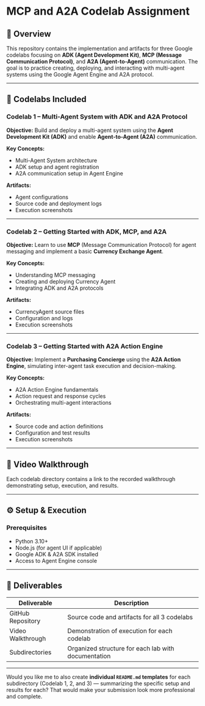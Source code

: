 # MCP and A2A Codelab Assignment

## 📘 Overview

This repository contains the implementation and artifacts for three Google codelabs focusing on **ADK (Agent Development Kit)**, **MCP (Message Communication Protocol)**, and **A2A (Agent-to-Agent)** communication.
The goal is to practice creating, deploying, and interacting with multi-agent systems using the Google Agent Engine and A2A protocol.

---

## 🧩 Codelabs Included

### **Codelab 1 – Multi-Agent System with ADK and A2A Protocol**

**Objective:**
Build and deploy a multi-agent system using the **Agent Development Kit (ADK)** and enable **Agent-to-Agent (A2A)** communication.

**Key Concepts:**

* Multi-Agent System architecture
* ADK setup and agent registration
* A2A communication setup in Agent Engine

**Artifacts:**

* Agent configurations
* Source code and deployment logs
* Execution screenshots

---

### **Codelab 2 – Getting Started with ADK, MCP, and A2A**

**Objective:**
Learn to use **MCP** (Message Communication Protocol) for agent messaging and implement a basic **Currency Exchange Agent**.

**Key Concepts:**

* Understanding MCP messaging
* Creating and deploying Currency Agent
* Integrating ADK and A2A protocols

**Artifacts:**

* CurrencyAgent source files
* Configuration and logs
* Execution screenshots

---

### **Codelab 3 – Getting Started with A2A Action Engine**

**Objective:**
Implement a **Purchasing Concierge** using the **A2A Action Engine**, simulating inter-agent task execution and decision-making.

**Key Concepts:**

* A2A Action Engine fundamentals
* Action request and response cycles
* Orchestrating multi-agent interactions

**Artifacts:**

* Source code and action definitions
* Configuration and test results
* Execution screenshots

---

## 🎥 Video Walkthrough

Each codelab directory contains a link to the recorded walkthrough demonstrating setup, execution, and results.

---

## ⚙️ Setup & Execution

### **Prerequisites**

* Python 3.10+
* Node.js (for agent UI if applicable)
* Google ADK & A2A SDK installed
* Access to Agent Engine console

---

## 📄 Deliverables

| Deliverable       | Description                                         |
| ----------------- | --------------------------------------------------- |
| GitHub Repository | Source code and artifacts for all 3 codelabs        |
| Video Walkthrough | Demonstration of execution for each codelab         |
| Subdirectories    | Organized structure for each lab with documentation |

---

Would you like me to also create **individual `README.md` templates** for each subdirectory (Codelab 1, 2, and 3) — summarizing the specific setup and results for each?
That would make your submission look more professional and complete.
